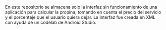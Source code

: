 En este repositorio se almacena solo la interfaz sin funcionamiento de una aplicación para calcular la propina, tomando en cuenta el precio del servicio y el porcentaje que el usuario quiera dejar.
La interfaz fue creada en XML con ayuda de un codelab de Android Studio.
